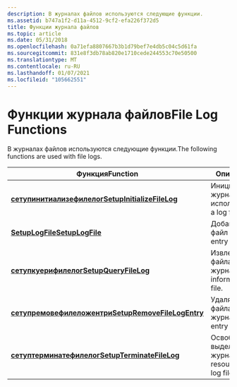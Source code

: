 ```yaml
---
description: В журналах файлов используются следующие функции.
ms.assetid: b747a1f2-d11a-4512-9cf2-efa226f372d5
title: Функции журнала файлов
ms.topic: article
ms.date: 05/31/2018
ms.openlocfilehash: 0a71efa8807667b3b1d79bef7e4db5c04c5d61fa
ms.sourcegitcommit: 831e8f3db78ab820e1710cede244553c70e50500
ms.translationtype: MT
ms.contentlocale: ru-RU
ms.lasthandoff: 01/07/2021
ms.locfileid: "105662551"
---
```

# <a name="file-log-functions"></a><span data-ttu-id="cc947-103">Функции журнала файлов</span><span class="sxs-lookup"><span data-stu-id="cc947-103">File Log Functions</span></span>

<span data-ttu-id="cc947-104">В журналах файлов используются следующие функции.</span><span class="sxs-lookup"><span data-stu-id="cc947-104">The following functions are used with file logs.</span></span>



| <span data-ttu-id="cc947-105">Функция</span><span class="sxs-lookup"><span data-stu-id="cc947-105">Function</span></span>                                                   | <span data-ttu-id="cc947-106">Описание</span><span class="sxs-lookup"><span data-stu-id="cc947-106">Description</span></span>                                 |
|------------------------------------------------------------|---------------------------------------------|
| [<span data-ttu-id="cc947-107">**сетупинитиализефилелог**</span><span class="sxs-lookup"><span data-stu-id="cc947-107">**SetupInitializeFileLog**</span></span>](/windows/desktop/api/Setupapi/nf-setupapi-setupinitializefileloga)   | <span data-ttu-id="cc947-108">Инициализирует файл журнала для использования.</span><span class="sxs-lookup"><span data-stu-id="cc947-108">Initializes a log file for use.</span></span>             |
| [<span data-ttu-id="cc947-109">**SetupLogFile**</span><span class="sxs-lookup"><span data-stu-id="cc947-109">**SetupLogFile**</span></span>](/windows/desktop/api/Setupapi/nf-setupapi-setuplogfilea)                       | <span data-ttu-id="cc947-110">Добавляет запись в файл журнала.</span><span class="sxs-lookup"><span data-stu-id="cc947-110">Adds an entry to the log file.</span></span>              |
| [<span data-ttu-id="cc947-111">**сетупкуерифилелог**</span><span class="sxs-lookup"><span data-stu-id="cc947-111">**SetupQueryFileLog**</span></span>](/windows/desktop/api/Setupapi/nf-setupapi-setupqueryfileloga)             | <span data-ttu-id="cc947-112">Извлекает сведения из файла журнала.</span><span class="sxs-lookup"><span data-stu-id="cc947-112">Retrieves information from a log file.</span></span>      |
| [<span data-ttu-id="cc947-113">**сетупремовефилеложентри**</span><span class="sxs-lookup"><span data-stu-id="cc947-113">**SetupRemoveFileLogEntry**</span></span>](/windows/desktop/api/Setupapi/nf-setupapi-setupremovefilelogentrya) | <span data-ttu-id="cc947-114">Удаляет запись из файла журнала.</span><span class="sxs-lookup"><span data-stu-id="cc947-114">Removes an entry from a log file.</span></span>           |
| [<span data-ttu-id="cc947-115">**сетуптерминатефилелог**</span><span class="sxs-lookup"><span data-stu-id="cc947-115">**SetupTerminateFileLog**</span></span>](/windows/desktop/api/Setupapi/nf-setupapi-setupterminatefilelog)     | <span data-ttu-id="cc947-116">Освобождает ресурсы, выделенные для файла журнала.</span><span class="sxs-lookup"><span data-stu-id="cc947-116">Releases resources allocated to a log file.</span></span> |



 

 

 



